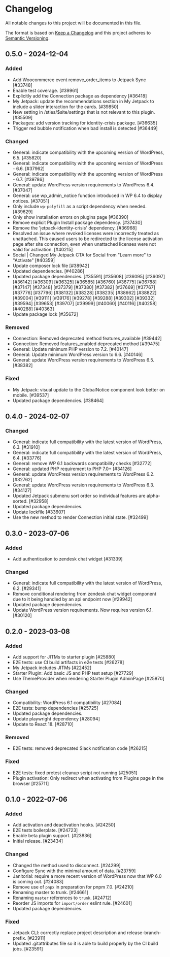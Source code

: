 # Changelog

All notable changes to this project will be documented in this file.

The format is based on [Keep a Changelog](https://keepachangelog.com/en/1.0.0/)
and this project adheres to [Semantic Versioning](https://semver.org/spec/v2.0.0.html).

## 0.5.0 - 2024-12-04
### Added
- Add Woocommerce event remove_order_items to Jetpack Sync [#33748]
- Enable test coverage. [#39961]
- Explicitly add the Connection package as dependency [#36418]
- My Jetpack: update the recommendations section in My Jetpack to include a slider interaction for the cards. [#39850]
- New setting in /sties/$site/settings that is not relevant to this plugin. [#35509]
- Packages: add version tracking for identity-crisis package. [#36635]
- Trigger red bubble notification when bad install is detected [#36449]

### Changed
- General: indicate compatibility with the upcoming version of WordPress, 6.5. [#35820]
- General: indicate compatibility with the upcoming version of WordPress - 6.6. [#37962]
- General: indicate compatibility with the upcoming version of WordPress - 6.7. [#39786]
- General: update WordPress version requirements to WordPress 6.4. [#37047]
- General: use wp_admin_notice function introduced in WP 6.4 to display notices. [#37051]
- Only include `wp-polyfill` as a script dependency when needed. [#39629]
- Only show installation errors on plugins page [#36390]
- Remove explicit Plugin Install package dependency. [#37430]
- Remove the 'jetpack-identity-crisis' dependency. [#36968]
- Resolved an issue where revoked licenses were incorrectly treated as unattached. This caused users to be redirected to the license activation page after site connection, even when unattached licenses were not valid for activation. [#40215]
- Social | Changed My Jetpack CTA for Social from "Learn more" to "Activate" [#40359]
- Update composer lock file [#38942]
- Updated dependencies. [#40286]
- Updated package dependencies. [#35591] [#35608] [#36095] [#36097] [#36142] [#36309] [#36325] [#36585] [#36760] [#36775] [#36788] [#37147] [#37348] [#37379] [#37380] [#37382] [#37669] [#37767] [#37776] [#37796] [#38132] [#38228] [#38235] [#38662] [#38822] [#39004] [#39111] [#39176] [#39278] [#39288] [#39302] [#39332] [#39594] [#39653] [#39707] [#39999] [#40060] [#40116] [#40258] [#40288] [#40363]
- Update package lock [#35672]

### Removed
- Connection: Removed deprecated method features_available [#39442]
- Connection: Removed features_enabled deprecated method [#39475]
- General: Update minimum PHP version to 7.2. [#40147]
- General: Update minimum WordPress version to 6.6. [#40146]
- General: update WordPress version requirements to WordPress 6.5. [#38382]

### Fixed
- My Jetpack: visual update to the GlobalNotice component look better on mobile. [#39537]
- Updated package dependencies. [#38464]

## 0.4.0 - 2024-02-07
### Changed
- General: indicate full compatibility with the latest version of WordPress, 6.3. [#31910]
- General: indicate full compatibility with the latest version of WordPress, 6.4. [#33776]
- General: remove WP 6.1 backwards compatibility checks [#32772]
- General: updated PHP requirement to PHP 7.0+ [#34126]
- General: update WordPress version requirements to WordPress 6.2. [#32762]
- General: update WordPress version requirements to WordPress 6.3. [#34127]
- Updated Jetpack submenu sort order so individual features are alpha-sorted. [#32958]
- Updated package dependencies.
- Update lockfile [#33607]
- Use the new method to render Connection initial state. [#32499]

## 0.3.0 - 2023-07-06
### Added
- Add authentication to zendesk chat widget [#31339]

### Changed
- General: indicate full compatibility with the latest version of WordPress, 6.2. [#29341]
- Remove conditional rendering from zendesk chat widget component due to it being handled by an api endpoint now [#29942]
- Updated package dependencies.
- Update WordPress version requirements. Now requires version 6.1. [#30120]

## 0.2.0 - 2023-03-08
### Added
- Add support for JITMs to starter plugin [#25880]
- E2E tests: use CI build artifacts in e2e tests [#26278]
- My Jetpack includes JITMs [#22452]
- Starter Plugin: Add basic JS and PHP test setup [#27729]
- Use ThemeProvider when rendering Starter Plugin AdminPage [#25870]

### Changed
- Compatibility: WordPress 6.1 compatibility [#27084]
- E2E tests: bump dependencies [#25725]
- Updated package dependencies.
- Update playwright dependency [#28094]
- Update to React 18. [#28710]

### Removed
- E2E tests: removed deprecated Slack notification code [#26215]

### Fixed
- E2E tests: fixed pretest cleanup script not running [#25051]
- Plugin activation: Only redirect when activating from Plugins page in the browser [#25711]

## 0.1.0 - 2022-07-06
### Added
- Add activation and deactivation hooks. [#24250]
- E2E tests boilerplate. [#24723]
- Enable beta plugin support. [#23836]
- Initial release. [#23434]

### Changed
- Changed the method used to disconnect. [#24299]
- Configure Sync with the minimal amount of data. [#23759]
- Janitorial: require a more recent version of WordPress now that WP 6.0 is coming out. [#24083]
- Remove use of `pnpx` in preparation for pnpm 7.0. [#24210]
- Renaming master to trunk. [#24661]
- Renaming `master` references to `trunk`. [#24712]
- Reorder JS imports for `import/order` eslint rule. [#24601]
- Updated package dependencies.

### Fixed
- Jetpack CLI: correctly replace project description and release-branch-prefix. [#23911]
- Updated .gitattributes file so it is able to build properly by the CI build jobs. [#23591]
